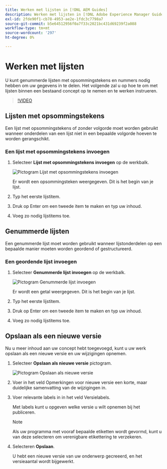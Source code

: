 ```yaml
---
title: Werken met lijsten in [!DNL AEM Guides]
description: Werken met lijsten in [!DNL Adobe Experience Manager Guides]
exl-id: 2fde90f1-cb78-4953-ae2e-1fdc3c7798a7
source-git-commit: b5e64512956f0a7f33c2021bc431d69239f2a088
workflow-type: tm+mt
source-wordcount: '297'
ht-degree: 0%

---
```


# Werken met lijsten

U kunt genummerde lijsten met opsommingstekens en nummers nodig hebben om uw gegevens in te delen. Het volgende zal u op hoe te om met lijsten binnen een bestaand concept op te nemen en te werken instrueren.

>[!VIDEO](https://video.tv.adobe.com/v/336658?quality=12&learn=on)

## Lijsten met opsommingstekens

Een lijst met opsommingstekens of zonder volgorde moet worden gebruikt wanneer onderdelen van een lijst niet in een bepaalde volgorde hoeven te worden gerangschikt.

### Een lijst met opsommingstekens invoegen

1. Selecteer **Lijst met opsommingstekens invoegen** op de werkbalk.

   ![Pictogram Lijst met opsommingstekens invoegen](images/lesson-6/insert-bulleted-list.png)

   Er wordt een opsommingsteken weergegeven. Dit is het begin van je lijst.

1. Typ het eerste lijstitem.
1. Druk op Enter om een tweede item te maken en typ uw inhoud.
1. Voeg zo nodig lijstitems toe.

## Genummerde lijsten

Een genummerde lijst moet worden gebruikt wanneer lijstonderdelen op een bepaalde manier moeten worden geordend of gestructureerd.

### Een geordende lijst invoegen

1. Selecteer **Genummerde lijst invoegen** op de werkbalk.

   ![Pictogram Genummerde lijst invoegen](images/lesson-6/insert-numbered-list.png)

   Er wordt een getal weergegeven. Dit is het begin van je lijst.

1. Typ het eerste lijstitem.
1. Druk op Enter om een tweede item te maken en typ uw inhoud.
1. Voeg zo nodig lijstitems toe.

## Opslaan als een nieuwe versie

Nu u meer inhoud aan uw concept hebt toegevoegd, kunt u uw werk opslaan als een nieuwe versie en uw wijzigingen opnemen.

1. Selecteer **Opslaan als nieuwe versie** pictogram.

   ![Pictogram Opslaan als nieuwe versie](images/common/save-as-new-version.png)

1. Voer in het veld Opmerkingen voor nieuwe versie een korte, maar duidelijke samenvatting van de wijzigingen in.
1. Voer relevante labels in in het veld Versielabels.

   Met labels kunt u opgeven welke versie u wilt opnemen bij het publiceren.

   >[!NOTE]
   > 
   > Als uw programma met vooraf bepaalde etiketten wordt gevormd, kunt u van deze selecteren om verenigbare etikettering te verzekeren.

1. Selecteren **Opslaan**.

   U hebt een nieuwe versie van uw onderwerp gecreeerd, en het versieaantal wordt bijgewerkt.
